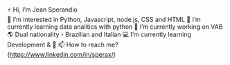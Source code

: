⚡ Hi, I’m Jean Sperandio <br>
👀 I’m interested in Python, Javascript, node.js, CSS and HTML
🌱 I’m currently learning data analitics with python
💙 I’m currently working on VAB
🌎 Dual nationality - Brazilian and Italian
💻 I’m currently learning Development & 🤖
📫 How to reach me? (https://www.linkedin.com/in/sperax/)
